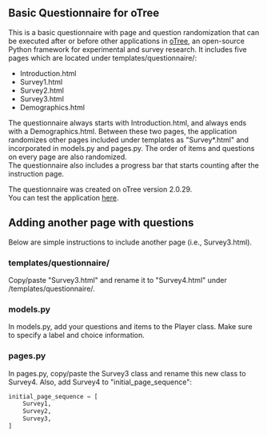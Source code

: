 ## Basic Questionnaire for oTree

This is a basic questionnaire with page and question randomization that can be executed after or before other applications in [oTree](http://www.otree.org/), an open-source Python framework for experimental and survey research.
It includes five pages which are located under templates/questionnaire/:

- Introduction.html
- Survey1.html
- Survey2.html
- Survey3.html
- Demographics.html

The questionnaire always starts with Introduction.html, and always ends with a Demographics.html.
Between these two pages, the application randomizes other pages included under templates as "Survey*.html" and incorporated in models.py and pages.py.
The order of items and questions on every page are also randomized.  
The questionnaire also includes a progress bar that starts counting after the instruction page.

The questionnaire was created on oTree version 2.0.29.  
You can test the application [here](https://otree-questionnaire.herokuapp.com/demo/Questionnaire/).

## Adding another page with questions
Below are simple instructions to include another page (i.e., Survey3.html).

### templates/questionnaire/
Copy/paste "Survey3.html" and rename it to "Survey4.html" under /templates/questionnaire/.

### models.py
In models.py, add your questions and items to the Player class. Make sure to specify a label and choice information.

### pages.py
In pages.py, copy/paste the Survey3 class and rename this new class to Survey4.
Also, add Survey4 to "initial_page_sequence":
```python
initial_page_sequence = [
    Survey1,
    Survey2,
    Survey3,
]
```
